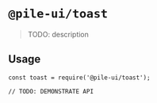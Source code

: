 # `@pile-ui/toast`

> TODO: description

## Usage

```
const toast = require('@pile-ui/toast');

// TODO: DEMONSTRATE API
```
